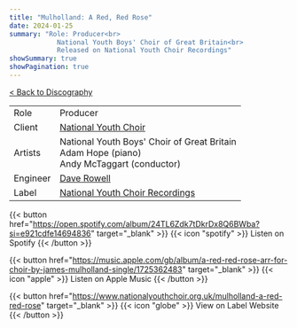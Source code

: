 ```yaml
---
title: "Mulholland: A Red, Red Rose"
date: 2024-01-25
summary: "Role: Producer<br>
            National Youth Boys' Choir of Great Britain<br>
            Released on National Youth Choir Recordings"
showSummary: true
showPagination: true
---
```

[< Back to Discography](/discography)

| | |
|-|-|
|Role|Producer|
|Client|[National Youth Choir](https://www.nationalyouthchoir.org.uk)|
|Artists|National Youth Boys' Choir of Great Britain<br>Adam Hope (piano)<br>Andy McTaggart (conductor)|
|Engineer|[Dave Rowell](https://filoclassical.com/)|
|Label|[National Youth Choir Recordings](https://www.nationalyouthchoir.org.uk/recordings)

{{< button href="https://open.spotify.com/album/24TL6Zdk7tDkrDx8Q6BWba?si=e921cdfe14694836" target="_blank" >}}
{{< icon "spotify" >}} Listen on Spotify
{{< /button >}}

{{< button href="https://music.apple.com/gb/album/a-red-red-rose-arr-for-choir-by-james-mulholland-single/1725362483" target="_blank" >}}
{{< icon "apple" >}} Listen on Apple Music
{{< /button >}}

{{< button href="https://www.nationalyouthchoir.org.uk/mulholland-a-red-red-rose" target="_blank" >}}
{{< icon "globe" >}} View on Label Website
{{< /button >}}

